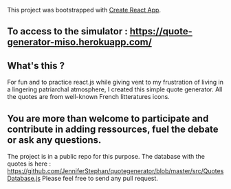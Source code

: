This project was bootstrapped with [Create React App](https://github.com/facebook/create-react-app).

## To access to the simulator : https://quote-generator-miso.herokuapp.com/

## What's this ?

For fun and to practice react.js while giving vent to my frustration of living in a lingering patriarchal atmosphere,  I created this simple quote generator. All the quotes are from well-known French litteratures icons.


## You are more than welcome to participate and contribute in adding ressources, fuel the debate or ask any questions.
The project is in a public repo for this purpose. The database with the quotes is here : https://github.com/JenniferStephan/quotegenerator/blob/master/src/QuotesDatabase.js
Please feel free to send any pull request.

